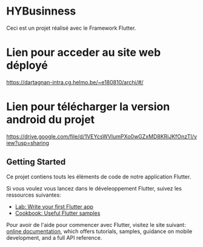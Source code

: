 # HYBusinness

Ceci est un projet réalisé avec le Framework Flutter.

# Lien pour acceder au site web déployé
https://dartagnan-intra.cg.helmo.be/~e180810/archi/#/

# Lien pour télécharger la version android du projet
https://drive.google.com/file/d/1VEYcsWVIumPXo0wGZxMD8KRiJKfOnzTI/view?usp=sharing

## Getting Started

Ce projet contiens touts les élèments de code de notre application Flutter.

Si vous voulez vous lancez dans le déveleoppement Flutter, suivez les ressources suivantes:

- [Lab: Write your first Flutter app](https://flutter.dev/docs/get-started/codelab)
- [Cookbook: Useful Flutter samples](https://flutter.dev/docs/cookbook)

Pour avoir de l'aide pour commencer avec Flutter, visitez le site suivant:
[online documentation](https://flutter.dev/docs), which offers tutorials,
samples, guidance on mobile development, and a full API reference.
